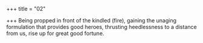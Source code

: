 +++
title = "02"

+++
Being propped in front of the kindled (fire), gaining the unaging
formulation that provides good heroes,
thrusting heedlessness to a distance from us, rise up for great good
fortune.